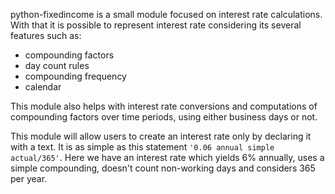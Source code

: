 
python-fixedincome is a small module focused on interest rate calculations.
With that it is possible to represent interest rate considering its several features such as:

* compounding factors
* day count rules
* compounding frequency
* calendar

This module also helps with interest rate conversions and computations of compounding factors over time periods, using either business days or not.

This module will allow users to create an interest rate only by declaring it with a text. It is as simple as this statement `'0.06 annual simple actual/365'`. Here we have an interest rate which yields 6% annually, uses a simple compounding, doesn't count non-working days and considers 365 per year.
